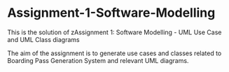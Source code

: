# Assignment-1-Software-Modelling
This is the solution of zAssignment 1: Software Modelling - UML Use Case and UML Class diagrams

The aim of the assignment is to generate use cases and classes related to Boarding Pass Generation System and relevant UML diagrams.
